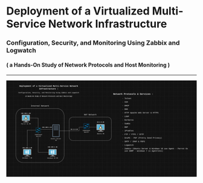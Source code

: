 # Deployment of a Virtualized Multi-Service Network Infrastructure
### Configuration, Security, and Monitoring Using Zabbix and Logwatch 
#### ( a Hands-On Study of Network Protocols and Host Monitoring )

---

![alt text](https://github.com/aymane-elouafi/Deployment-of-a-Virtualized-Multi-Service-Network-Infrastructure/blob/main/Network%20Architecture%20Diagram.png)
